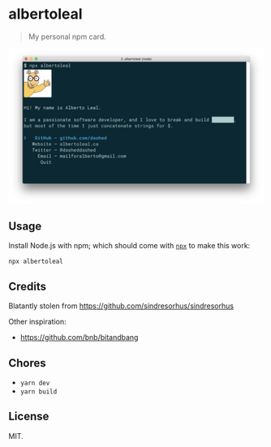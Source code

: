 # albertoleal

> My personal npm card.

<center>
    <img src="screenshot.png" />
</center>

## Usage

Install Node.js with npm; which should come with [`npx`](https://blog.npmjs.org/post/162869356040/introducing-npx-an-npm-package-runner) to make this work:

```
npx albertoleal
```

## Credits

Blatantly stolen from https://github.com/sindresorhus/sindresorhus

Other inspiration:

- https://github.com/bnb/bitandbang

## Chores

- `yarn dev`
- `yarn build`

## License

MIT.
